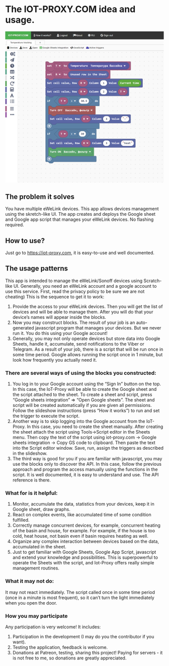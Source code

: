 # The IOT-PROXY.COM idea and usage.

![Alt text](iot-proxy.png)


## The problem it solves

You have multiple eWeLink devices. This app allows devices management using the skretch-like UI. 
The app creates and deploys the Google sheet and Google app script that manages your eWeLink devices. No flashing required.

## How  to use?

Just go to https://iot-proxy.com, it is easy-to-use and well documented.

## The usage patterns

This app is intended to manage the eWeLink/Sonoff devices using Scratch-like UI. Generally, you need an eWeLink account and a google account to use this service. First, read the privacy policy to be sure we are not cheating) 
This is the sequence to get it to work:

1) Provide the access to your eWeLink devices. Then you will get the list of devices and will be able to manage them. After you will do that your device’s names will appear inside the blocks.
2) Now you may construct blocks. The result of your job is an auto-generated javascript program that manages your devices. But we never run it. You do this using your Google account!
3) Generally, you may not only operate devices but store data into Google Sheets, handle it, accumulate, send notifications to the Viber or Telegram.
As a result of your job, there is a script that will be run once in some time period. Google allows running the script once in 1 minute, but look how frequently you actually need it.
### There are several ways of using the blocks you constructed:
1) You log in to your Google account using the “Sign In” button on the top. In this case, the IoT-Proxy will be able to create the Google sheet and the script attached to the sheet. To create a sheet and script, press “Google sheets integration” => “Open Google sheets”. The sheet and script will be created automatically if you are given all permissions. Follow the slideshow instructions (press “How it works”) to run and set the trigger to execute the script.
2) Another way is to skip logging into the Google account from the IoT-Proxy. In this case, you need to create the sheet manually. After creating the sheet attach the script using Tools->Script editor in the Sheets menu. Then copy the text of the script using iot-proxy.com -> Google sheets integration -> Copy GS code to clipboard. Then paste the text into the Script editor window. Save, run, assign the triggers as described in the slideshow.
3) The third way is good for you if you are familiar with javascript, you may use the blocks only to discover the API. In this case, follow the previous approach and program the access manually using the functions in the script. It is well documented, it is easy to understand and use. The API reference is there.

### What for is it helpful:
1) Monitor, accumulate the data, statistics from your devices, keep it in Google sheet, draw graphs.
2) React on complex events, like accumulated time of some condition fulfilled.
3) Correctly manage concurrent devices, for example, concurrent heating of the basin and house, for example. For example, if the house is too cold, heat house, not basin even if basin requires heating as well.
4) Organize any complex interaction between devices based on the data, accumulated in the sheet.
5) Just to get familiar with Google Sheets, Google App Script, javascript and extend your knowledge and possibilities. This is superpowerful to operate the Sheets with the script, and Iot-Proxy offers really simple management routines.

### What it may not do:
It may not react immediately. The script called once in some time period (once in a minute is most frequent), so it can’t turn the light immediately when you open the door.


### How you may participate

Any participation is very welcome! It includes:
1) Participation in the development (I may do you the contributor if you want).
2) Testing the application, feedback is welcome.
3) Donations at Patreon, testing, sharing this project! Paying for servers - it is not free to me, so donations are greatly appreciated.
